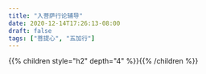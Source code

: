 ```yaml
---
title: "入菩萨行论辅导"
date: 2020-12-14T17:26:13-08:00
draft: false
tags: ["菩提心", "五加行"]
---
```


{{% children style="h2" depth="4" %}}{{% /children %}}
